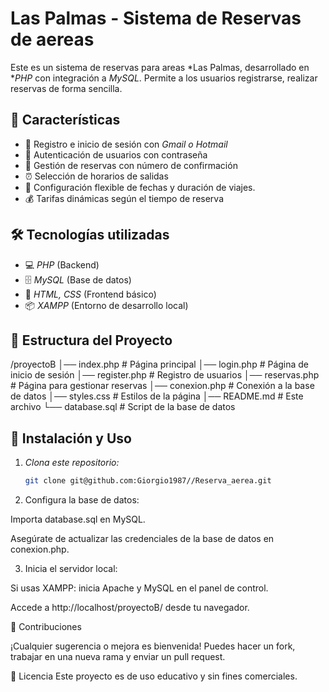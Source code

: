 # Las Palmas - Sistema de Reservas de aereas
Este es un sistema de reservas para areas *Las Palmas, desarrollado en **PHP* con integración a *MySQL*. Permite a los usuarios registrarse, realizar reservas de forma sencilla.  

## 🚀 Características  

- 📌 Registro e inicio de sesión con *Gmail o Hotmail*  
- 🔐 Autenticación de usuarios con contraseña  
- 📝 Gestión de reservas con número de confirmación  
- ⏰ Selección de horarios de salidas 
- 📅 Configuración flexible de fechas y duración de viajes.  
- 💰 Tarifas dinámicas según el tiempo de reserva  
  
## 🛠 Tecnologías utilizadas  

- 💻 *PHP* (Backend)  
- 🗄 *MySQL* (Base de datos)  
- 🎨 *HTML, CSS* (Frontend básico)  
- 📦 *XAMPP* (Entorno de desarrollo local)  

## 📂 Estructura del Proyecto

/proyectoB │── index.php        # Página principal │── login.php        # Página de inicio de sesión │── register.php     # Registro de usuarios │── reservas.php     # Página para gestionar reservas │── conexion.php     # Conexión a la base de datos │── styles.css       # Estilos de la página │── README.md        # Este archivo └── database.sql     # Script de la base de datos

## 🔧 Instalación y Uso  

1. *Clona este repositorio:*  
   ```bash
   git clone git@github.com:Giorgio1987//Reserva_aerea.git 
   
2. Configura la base de datos:

Importa database.sql en MySQL.

Asegúrate de actualizar las credenciales de la base de datos en conexion.php.

3. Inicia el servidor local:

Si usas XAMPP: inicia Apache y MySQL en el panel de control.

Accede a http://localhost/proyectoB/ desde tu navegador.

🤝 Contribuciones

¡Cualquier sugerencia o mejora es bienvenida! Puedes hacer un fork, trabajar en una nueva rama y enviar un pull request.

📜 Licencia
Este proyecto es de uso educativo y sin fines comerciales.
